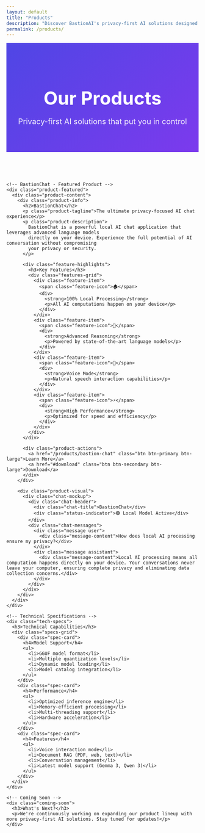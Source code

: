 ```yaml
---
layout: default
title: "Products"
description: "Discover BastionAI's privacy-first AI solutions designed for security and innovation."
permalink: /products/
---
```


<div class="products-hero">
  <div class="container">
    <h1>Our Products</h1>
    <p class="lead">Privacy-first AI solutions that put you in control</p>
  </div>
</div>

<section class="products-section">
  <div class="container">
    
    <!-- BastionChat - Featured Product -->
    <div class="product-featured">
      <div class="product-content">
        <div class="product-info">
          <h2>BastionChat</h2>
          <p class="product-tagline">The ultimate privacy-focused AI chat experience</p>
          <p class="product-description">
            BastionChat is a powerful local AI chat application that leverages advanced language models 
            directly on your device. Experience the full potential of AI conversation without compromising 
            your privacy or security.
          </p>
          
          <div class="feature-highlights">
            <h3>Key Features</h3>
            <div class="features-grid">
              <div class="feature-item">
                <span class="feature-icon">🏠</span>
                <div>
                  <strong>100% Local Processing</strong>
                  <p>All AI computations happen on your device</p>
                </div>
              </div>
              <div class="feature-item">
                <span class="feature-icon">🧠</span>
                <div>
                  <strong>Advanced Reasoning</strong>
                  <p>Powered by state-of-the-art language models</p>
                </div>
              </div>
              <div class="feature-item">
                <span class="feature-icon">🎤</span>
                <div>
                  <strong>Voice Mode</strong>
                  <p>Natural speech interaction capabilities</p>
                </div>
              </div>
              <div class="feature-item">
                <span class="feature-icon">⚡</span>
                <div>
                  <strong>High Performance</strong>
                  <p>Optimized for speed and efficiency</p>
                </div>
              </div>
            </div>
          </div>
          
          <div class="product-actions">
            <a href="/products/bastion-chat" class="btn btn-primary btn-large">Learn More</a>
            <a href="#download" class="btn btn-secondary btn-large">Download</a>
          </div>
        </div>
        
        <div class="product-visual">
          <div class="chat-mockup">
            <div class="chat-header">
              <div class="chat-title">BastionChat</div>
              <div class="status-indicator">🟢 Local Model Active</div>
            </div>
            <div class="chat-messages">
              <div class="message user">
                <div class="message-content">How does local AI processing ensure my privacy?</div>
              </div>
              <div class="message assistant">
                <div class="message-content">Local AI processing means all computation happens directly on your device. Your conversations never leave your computer, ensuring complete privacy and eliminating data collection concerns.</div>
              </div>
            </div>
          </div>
        </div>
      </div>
    </div>

    <!-- Technical Specifications -->
    <div class="tech-specs">
      <h3>Technical Capabilities</h3>
      <div class="specs-grid">
        <div class="spec-card">
          <h4>Model Support</h4>
          <ul>
            <li>GGUF model format</li>
            <li>Multiple quantization levels</li>
            <li>Dynamic model loading</li>
            <li>Model catalog integration</li>
          </ul>
        </div>
        <div class="spec-card">
          <h4>Performance</h4>
          <ul>
            <li>Optimized inference engine</li>
            <li>Memory-efficient processing</li>
            <li>Multi-threading support</li>
            <li>Hardware acceleration</li>
          </ul>
        </div>
        <div class="spec-card">
          <h4>Features</h4>
          <ul>
            <li>Voice interaction mode</li>
            <li>Document RAG (PDF, web, text)</li>
            <li>Conversation management</li>
            <li>Latest model support (Gemma 3, Qwen 3)</li>
          </ul>
        </div>
      </div>
    </div>
    
    <!-- Coming Soon -->
    <div class="coming-soon">
      <h3>What's Next?</h3>
      <p>We're continuously working on expanding our product lineup with more privacy-first AI solutions. Stay tuned for updates!</p>
    </div>
    
  </div>
</section>

<style>
.products-hero {
  background: linear-gradient(135deg, #4f46e5 0%, #7c3aed 100%);
  color: white;
  padding: 3rem 0;
  text-align: center;
}

.products-hero h1 {
  font-size: 3rem;
  margin-bottom: 1rem;
}

.lead {
  font-size: 1.25rem;
  opacity: 0.9;
}

.products-section {
  padding: 4rem 0;
}

.product-featured {
  margin-bottom: 4rem;
  background: #fff;
  border-radius: 1rem;
  box-shadow: 0 20px 40px rgba(0,0,0,0.1);
  overflow: hidden;
}

.product-content {
  display: grid;
  grid-template-columns: 1fr 1fr;
  gap: 3rem;
  padding: 3rem;
}

.product-tagline {
  font-size: 1.25rem;
  color: #6366f1;
  margin-bottom: 1rem;
  font-weight: 600;
}

.product-description {
  font-size: 1.1rem;
  line-height: 1.6;
  margin-bottom: 2rem;
  color: #6b7280;
}

.feature-highlights h3 {
  margin-bottom: 1.5rem;
  color: #374151;
}

.features-grid {
  display: grid;
  grid-template-columns: 1fr 1fr;
  gap: 1.5rem;
  margin-bottom: 2rem;
}

.feature-item {
  display: flex;
  align-items: flex-start;
  gap: 1rem;
}

.feature-icon {
  font-size: 1.5rem;
  margin-top: 0.25rem;
}

.feature-item strong {
  display: block;
  margin-bottom: 0.25rem;
  color: #374151;
}

.feature-item p {
  font-size: 0.9rem;
  color: #6b7280;
  margin: 0;
}

.product-actions {
  display: flex;
  gap: 1rem;
  flex-wrap: wrap;
}

.btn-large {
  padding: 1rem 2rem;
  font-size: 1.1rem;
}

.product-visual {
  display: flex;
  align-items: center;
  justify-content: center;
}

.chat-mockup {
  background: #f9fafb;
  border-radius: 1rem;
  border: 2px solid #e5e7eb;
  width: 100%;
  max-width: 400px;
}

.chat-header {
  background: #4f46e5;
  color: white;
  padding: 1rem;
  display: flex;
  justify-content: space-between;
  align-items: center;
  border-radius: 1rem 1rem 0 0;
}

.chat-title {
  font-weight: 600;
}

.status-indicator {
  font-size: 0.8rem;
  opacity: 0.9;
}

.chat-messages {
  padding: 1.5rem;
}

.message {
  margin-bottom: 1rem;
}

.message.user .message-content {
  background: #6366f1;
  color: white;
  margin-left: 2rem;
}

.message.assistant .message-content {
  background: #e5e7eb;
  color: #374151;
  margin-right: 2rem;
}

.message-content {
  padding: 0.75rem 1rem;
  border-radius: 1rem;
  font-size: 0.9rem;
  line-height: 1.4;
}

.tech-specs, .coming-soon {
  margin-top: 4rem;
  padding-top: 3rem;
  border-top: 2px solid #e5e7eb;
}

.tech-specs h3, .coming-soon h3 {
  text-align: center;
  margin-bottom: 2rem;
  font-size: 2rem;
  color: #374151;
}

.specs-grid {
  display: grid;
  grid-template-columns: repeat(auto-fit, minmax(300px, 1fr));
  gap: 2rem;
}

.spec-card {
  background: #f9fafb;
  padding: 2rem;
  border-radius: 1rem;
  border: 1px solid #e5e7eb;
}

.spec-card h4 {
  margin-bottom: 1rem;
  color: #4f46e5;
}

.spec-card ul {
  list-style: none;
  padding: 0;
}

.spec-card li {
  padding: 0.5rem 0;
  border-bottom: 1px solid #e5e7eb;
}

.spec-card li:last-child {
  border-bottom: none;
}

.coming-soon {
  text-align: center;
  background: linear-gradient(135deg, #f3f4f6 0%, #e5e7eb 100%);
  padding: 3rem;
  border-radius: 1rem;
}

@media (max-width: 768px) {
  .product-content {
    grid-template-columns: 1fr;
    gap: 2rem;
  }
  
  .features-grid {
    grid-template-columns: 1fr;
  }
  
  .product-actions {
    justify-content: center;
  }
  
  .specs-grid {
    grid-template-columns: 1fr;
  }
}
</style> 